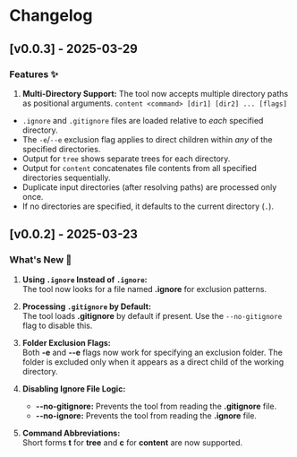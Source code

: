 # Changelog

## [v0.0.3] - 2025-03-29

### Features ✨

1. **Multi-Directory Support:**
   The tool now accepts multiple directory paths as positional arguments.
   `content <command> [dir1] [dir2] ... [flags]`

- `.ignore` and `.gitignore` files are loaded relative to *each* specified directory.
- The `-e`/`--e` exclusion flag applies to direct children within *any* of the specified directories.
- Output for `tree` shows separate trees for each directory.
- Output for `content` concatenates file contents from all specified directories sequentially.
- Duplicate input directories (after resolving paths) are processed only once.
- If no directories are specified, it defaults to the current directory (`.`).

## [v0.0.2] - 2025-03-23

### What's New 🎉

1. **Using `.ignore` Instead of `.ignore`:**  
   The tool now looks for a file named **.ignore** for exclusion patterns.

2. **Processing `.gitignore` by Default:**  
   The tool loads **.gitignore** by default if present. Use the `--no-gitignore` flag to disable this.

3. **Folder Exclusion Flags:**  
   Both **-e** and **--e** flags now work for specifying an exclusion folder. The folder is excluded only when it
   appears as a direct child of the working directory.

4. **Disabling Ignore File Logic:**
    - **--no-gitignore:** Prevents the tool from reading the **.gitignore** file.
    - **--no-ignore:** Prevents the tool from reading the **.ignore** file.

5. **Command Abbreviations:**  
   Short forms **t** for **tree** and **c** for **content** are now supported.